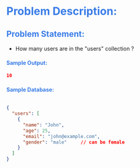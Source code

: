 <h1 style="color:#397ce7">Problem Description:</h1>

<h2 style="color:#397ce7">Problem Statement:</h2>

- How many users are in the "users" collection ?

<h4 style="color:#397ce7">Sample Output:</h4>

```json
10
```

<h4 style="color:#397ce7">Sample Database:</h4>


```json

{
  "users": [
    {
      "name": "John",
      "age": 25,
      "email": "john@example.com",
      "gender": "male"     // can be female
    }
  ]
}
```
